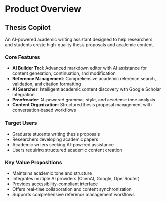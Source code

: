 # Product Overview

## Thesis Copilot

An AI-powered academic writing assistant designed to help researchers and students create high-quality thesis proposals and academic content.

### Core Features

- **AI Builder Tool**: Advanced markdown editor with AI assistance for content generation, continuation, and modification
- **Reference Management**: Comprehensive academic reference search, validation, and citation formatting
- **AI Searcher**: Intelligent academic content discovery with Google Scholar integration
- **Proofreader**: AI-powered grammar, style, and academic tone analysis
- **Content Organization**: Structured thesis proposal management with conversation-based workflows

### Target Users

- Graduate students writing thesis proposals
- Researchers developing academic papers
- Academic writers seeking AI-powered assistance
- Users requiring structured academic content creation

### Key Value Propositions

- Maintains academic tone and structure
- Integrates multiple AI providers (OpenAI, Google, OpenRouter)
- Provides accessibility-compliant interface
- Offers real-time collaboration and content synchronization
- Supports comprehensive reference management workflows